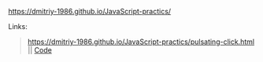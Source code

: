https://dmitriy-1986.github.io/JavaScript-practics/

Links:
>https://dmitriy-1986.github.io/JavaScript-practics/pulsating-click.html || <a href="https://github.com/Dmitriy-1986/JavaScript-practics/blob/main/pulsating-click.html">Code</a>

<!--
>https://dmitriy-1986.github.io/JavaScript-practics/ || <a href="https://github.com/Dmitriy-1986/JavaScript-practics/blob/main/ ">Code</a>

>https://dmitriy-1986.github.io/JavaScript-practics/ || <a href="https://github.com/Dmitriy-1986/JavaScript-practics/blob/main/ ">Code</a>

>https://dmitriy-1986.github.io/JavaScript-practics/ || <a href="https://github.com/Dmitriy-1986/JavaScript-practics/blob/main/ ">Code</a>

>https://dmitriy-1986.github.io/JavaScript-practics/ || <a href="https://github.com/Dmitriy-1986/JavaScript-practics/blob/main/ ">Code</a>

>https://dmitriy-1986.github.io/JavaScript-practics/ || <a href="https://github.com/Dmitriy-1986/JavaScript-practics/blob/main/ ">Code</a>
-->
